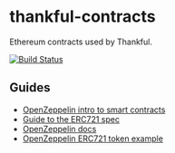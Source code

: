 thankful-contracts
==================

Ethereum contracts used by Thankful.

[![Build Status](https://travis-ci.org/SuperuserLabs/thankful-contracts.svg?branch=master)](https://travis-ci.org/SuperuserLabs/thankful-contracts)


## Guides

 - [OpenZeppelin intro to smart contracts](https://blog.zeppelin.solutions/the-hitchhikers-guide-to-smart-contracts-in-ethereum-848f08001f05)
 - [Guide to the ERC721 spec](https://medium.com/blockchannel/walking-through-the-erc721-full-implementation-72ad72735f3c)
 - [OpenZeppelin docs](https://openzeppelin.org/api/)
 - [OpenZeppelin ERC721 token example](https://github.com/OpenZeppelin/openzeppelin-solidity/blob/07020e954475a4fdd36e0252e88717b60f790b71/contracts/token/ERC721/ERC721Token.sol)

